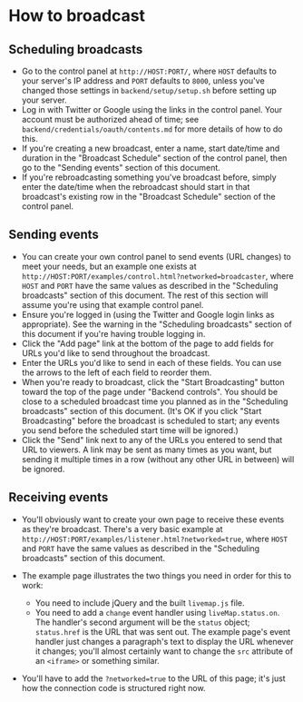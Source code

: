 # How to broadcast

## Scheduling broadcasts

* Go to the control panel at `http://HOST:PORT/`, where `HOST` defaults to your
  server's IP address and `PORT` defaults to `8000`, unless you've changed
  those settings in `backend/setup/setup.sh` before setting up your server.
* Log in with Twitter or Google using the links in the control panel. Your
  account must be authorized ahead of time; see
  `backend/credentials/oauth/contents.md` for more details of how to do this.
* If you're creating a new broadcast, enter a name, start date/time and
  duration in the "Broadcast Schedule" section of the control panel, then go to
  the "Sending events" section of this document.
* If you're rebroadcasting something you've broadcast before, simply enter the
  date/time when the rebroadcast should start in that broadcast's existing row
  in the "Broadcast Schedule" section of the control panel.

## Sending events

* You can create your own control panel to send events (URL changes) to meet
  your needs, but an example one exists at
  `http://HOST:PORT/examples/control.html?networked=broadcaster`, where `HOST`
  and `PORT` have the same values as described in the "Scheduling broadcasts"
  section of this document. The rest of this section will assume you're using
  that example control panel.
* Ensure you're logged in (using the Twitter and Google login links as
  appropriate). See the warning in the "Scheduling broadcasts" section of this
  document if you're having trouble logging in.
* Click the "Add page" link at the bottom of the page to add fields for URLs
  you'd like to send throughout the broadcast.
* Enter the URLs you'd like to send in each of these fields. You can use the
  arrows to the left of each field to reorder them.
* When you're ready to broadcast, click the "Start Broadcasting" button toward
  the top of the page under "Backend controls". You should be close to a
  scheduled broadcast time you planned as in the "Scheduling broadcasts"
  section of this document. (It's OK if you click "Start Broadcasting" before
  the broadcast is scheduled to start; any events you send before the
  scheduled start time will be ignored.)
* Click the "Send" link next to any of the URLs you entered to send that URL
  to viewers. A link may be sent as many times as you want, but sending it
  multiple times in a row (without any other URL in between) will be ignored.

## Receiving events

* You'll obviously want to create your own page to receive these events as
  they're broadcast. There's a very basic example at
  `http://HOST:PORT/examples/listener.html?networked=true`, where `HOST` and
  `PORT` have the same values as described in the "Scheduling broadcasts"
  section of this document.
* The example page illustrates the two things you need in order for this to
  work:
  
  * You need to include jQuery and the built `livemap.js` file.
  * You need to add a `change` event handler using `liveMap.status.on`. The
    handler's second argument will be the `status` object; `status.href` is the
    URL that was sent out. The example page's event handler just changes a
    paragraph's text to display the URL whenever it changes; you'll almost
    certainly want to change the `src` attribute of an `<iframe>` or something
    similar.
* You'll have to add the `?networked=true` to the URL of this page; it's just
  how the connection code is structured right now.
